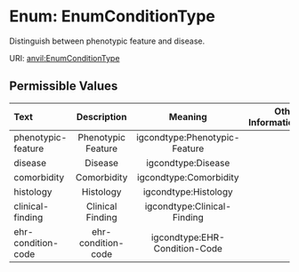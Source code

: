 
# Enum: EnumConditionType

Distinguish between phenotypic feature and disease.

URI: [anvil:EnumConditionType](https://anvilproject.org/acr-harmonized-data-model/EnumConditionType)


## Permissible Values

| Text | Description | Meaning | Other Information |
| :--- | :---: | :---: | ---: |
| phenotypic-feature | Phenotypic Feature | igcondtype:Phenotypic-Feature |  |
| disease | Disease | igcondtype:Disease |  |
| comorbidity | Comorbidity | igcondtype:Comorbidity |  |
| histology | Histology | igcondtype:Histology |  |
| clinical-finding | Clinical Finding | igcondtype:Clinical-Finding |  |
| ehr-condition-code | ehr-condition-code | igcondtype:EHR-Condition-Code |  |

